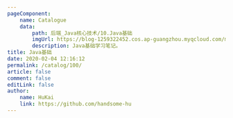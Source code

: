 ```yaml
---
pageComponent:
    name: Catalogue
    data:
        path: 后端_Java核心技术/10.Java基础
        imgUrl: https://blog-1259322452.cos.ap-guangzhou.myqcloud.com/my/catalog.png
        description: Java基础学习笔记。
title: Java基础
date: 2020-02-04 12:16:12
permalink: /catalog/100/
article: false
comment: false
editLink: false
author:
    name: HuKai
    link: https://github.com/handsome-hu
---
```

